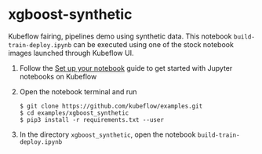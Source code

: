 # xgboost-synthetic
Kubeflow fairing, pipelines demo using synthetic data. This notebook `build-train-deploy.ipynb` can be executed using one of the stock notebook images launched through Kubeflow UI.

1. Follow the [Set up your notebook](https://www.kubeflow.org/docs/notebooks/setup/) guide to get started with Jupyter notebooks on Kubeflow

1. Open the notebook terminal and run
    ```
    $ git clone https://github.com/kubeflow/examples.git
    $ cd examples/xgboost_synthetic
    $ pip3 install -r requirements.txt --user
    ```

1. In the directory `xgboost_synthetic`, open the notebook `build-train-deploy.ipynb`
